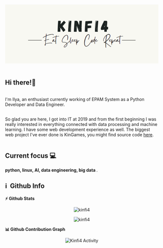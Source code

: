 <div align="center">
    <a href="https://github.com/kinfi4">
        <img src="https://github.com/kinfi4/kinfi4/blob/master/pictures/logo.png?raw=true">
    </a>
</div>

<div>
<br>
<p align="left">
   <h2> Hi there!👋 </h2> <br>
    I'm Ilya, an enthusiast currently working of EPAM System as a Python Developer and Data Engineer. <br> <br>
	
So glad you are here, I got into IT at 2019 and from the first beginning I was really interested in everything connected with data processing and machine learning. I have some web development experience as well. The biggest web project I've ever done is KinGames, you might find source code <a href="https://github.com/kinfi4/kingames"> here</a>.  <br> <br>

## Current focus &#128187;
<b> python, linux, AI, data engineering, big data </b>.
    
    
</p>

<h2>ℹ️ &nbsp;Github Info</h2>
	
  <summary><b>⚡ Github Stats</b></summary>

<p align="center">

<img src="https://github-readme-streak-stats.herokuapp.com/?user=kinfi4&theme=black-ice&hide_border=true&stroke=0000&background=0D1117&ring=e05397&fire=e05397&currStreakLabel=e05397" alt="kinfi4" />
	</p>
<p align="center">
<img height="200em" src="https://github-readme-stats.vercel.app/api/top-langs?username=kinfi4&show_icons=true&locale=en&layout=compact&hide_border=true&theme=radical" alt="kinfi4" align = "center"/></p>


<summary><b>📊 Github Contribution Graph</b></summary>
<p align="center"<a href="#"><img alt="Kinfi4 Activity" src="https://activity-graph.herokuapp.com/graph?username=kinfi4&bg_color=0D1117&color=e05397&line=e05397&point=FFFFFF&hide_border=true&" /></a></p>

</div>



